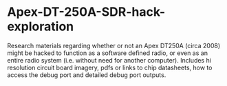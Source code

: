 # Apex-DT-250A-SDR-hack-exploration
Research materials regarding whether or not an Apex DT250A (circa 2008) might be hacked to function as a software defined radio, or even as an entire radio system (i.e. without need for another computer). Includes hi resolution circuit board imagery, pdfs or links to chip datasheets, how to access the debug port and detailed debug port outputs. 
